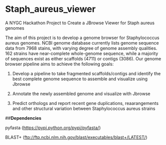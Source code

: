 # Staph_aureus_viewer
A NYGC Hackathon Project to Create a JBrowse Viewer for Staph aureus genomes

The aim of this project is to develop a genome browser for Staphylococcus aureus genomes. NCBI genome database currently lists genome sequence data from 7968 stains, with varying degree of genome assembly qualities. 162 strains have near-complete whole-genome sequence, while a majority of sequences exist as either scaffolds (4711) or contigs (3086). Our genome browser pipeline aims to achieve the following goals:

1. Develop a pipeline to take fragmented scaffolds/contigs and identify the best complete genome sequence to assemble and visualize using Jbrowse

2. Annotate the newly assembled genome and visualize with Jbrowse

3. Predict orthologs and report recent gene duplications, reaarangements and other structural variation between Staphylococcus aureus strains


##__Dependencies__

pyfasta (https://pypi.python.org/pypi/pyfasta/)

BLAST+ (ftp://ftp.ncbi.nlm.nih.gov/blast/executables/blast+/LATEST/)


